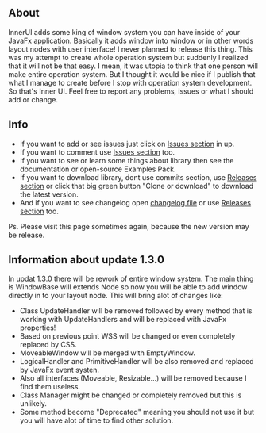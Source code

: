 ## About
InnerUI adds some king of window system you can have inside of your JavaFx application.
Basically it adds window into window or in other words layout nodes with user interface!
I never planned to release this thing. This was my attempt to create whole operation system but suddenly I realized that it will not be that easy. I mean, it was utopia to think that one person will make entire operation system. But I thought it would be nice if I publish that what I manage to create before I stop with operation system development. So that's Inner UI.
Feel free to report any problems, issues or what I should add or change.

## Info
* If you want to add or see issues just click on [Issues section](https://github.com/PetoPetko/InnerUI/issues) in up.
* If you want to comment use [Issues section](https://github.com/PetoPetko/InnerUI/issues) too.
* If you want to see or learn some things about library then see the documentation or open-source Examples Pack.
* If you want to download library, dont use commits section, use [Releases section](https://github.com/PetoPetko/InnerUI/releases) or click that big green button "Clone or download" to download the latest version.
* And if you want to see changelog open [changelog file](Changelog.md) or use [Releases section](https://github.com/PetoPetko/InnerUI/releases) too.

Ps. Please visit this page sometimes again, because the new version may be release.

## Information about update 1.3.0
In updat 1.3.0 there will be rework of entire window system. 
The main thing is WindowBase will extends Node so now you will be able to add window directly in to your layout node.
This will bring alot of changes like:
* Class UpdateHandler will be removed followed by every method that is working with UpdateHandlers and will be replaced with JavaFx properties!
* Based on previous point WSS will be changed or even completely replaced by CSS.
* MoveableWindow will be merged with EmptyWindow.
* LogicalHandler and PrimitiveHandler will be also removed and replaced by JavaFx event systen.
* Also all interfaces (Moveable, Resizable...) will be removed because I find them useless.
* Class Manager might be changed or completely removed but this is unlikely.
* Some method become "Deprecated" meaning you should not use it but you will have alot of time to find other solution.
